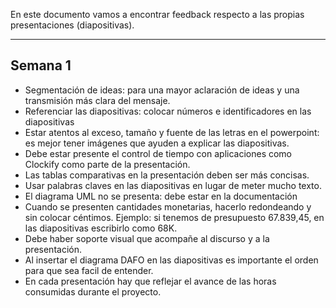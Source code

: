 En este documento vamos a encontrar feedback respecto a las propias presentaciones (diapositivas).
****
## Semana 1
+ Segmentación de ideas: para una mayor aclaración de ideas y una transmisión más clara del mensaje.
+ Referenciar las diapositivas: colocar números e identificadores en las diapositivas
+ Estar atentos al exceso, tamaño y fuente de las letras en el powerpoint: es mejor tener imágenes que ayuden a explicar las diapositivas.
+ Debe estar presente el control de tiempo con aplicaciones como Clockify como parte de la presentación.
+ Las tablas comparativas en la presentación deben ser más concisas.
+ Usar palabras claves en las diapositivas en lugar de meter mucho texto.
+ El diagrama UML no se presenta: debe estar en la documentación
+ Cuando se presenten cantidades monetarias, hacerlo redondeando y sin colocar céntimos.
Ejemplo: si tenemos de presupuesto 67.839,45, en las diapositivas escribirlo como 68K.
+ Debe haber soporte visual que acompañe al discurso y a la presentación.
+ Al insertar el diagrama DAFO en las diapositivas es importante el orden para que sea facil de entender.
+ En cada presentación hay que reflejar el avance de las horas consumidas durante el proyecto.